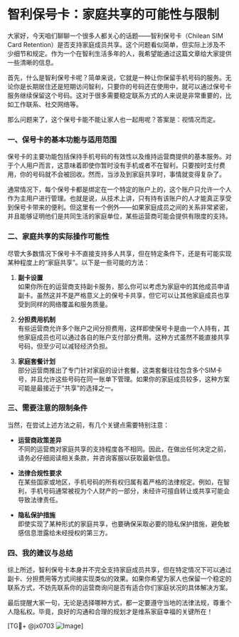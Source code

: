 # 智利保号卡：家庭共享的可能性与限制

大家好，今天咱们聊聊一个很多人都关心的话题——智利保号卡（Chilean SIM Card Retention）是否支持家庭成员共享。这个问题看似简单，但实际上涉及不少细节和规定。作为一个在智利生活多年的人，我希望能通过这篇文章给大家提供一些清晰的信息。

首先，什么是智利保号卡呢？简单来说，它就是一种让你保留手机号码的服务。无论你是长期居住还是短期访问智利，只要你的号码还在使用中，就可以通过保号卡服务继续保留这个号码。这对于很多需要稳定联系方式的人来说是非常重要的，比如工作联系、社交网络等。

那么问题来了，这个保号卡能不能让家人也一起用呢？答案是：视情况而定。

### 一、保号卡的基本功能与适用范围

保号卡的主要功能包括保持手机号码的有效性以及维持运营商提供的基本服务。对于个人用户而言，这意味着即使你暂时没有手机或者不在智利，只要按时支付费用，你的号码就不会被回收。然而，当涉及到家庭共享时，事情就变得复杂了。

通常情况下，每个保号卡都是绑定在一个特定的账户上的，这个账户只允许一个人作为主用户进行管理。也就是说，从技术上讲，只有持有该账户的人才能真正享受到保号卡带来的便利。但这里有一个例外——如果家庭成员之间的关系非常紧密，并且能够证明他们是共同生活的家庭单位，某些运营商可能会提供有限度的支持。

### 二、家庭共享的实际操作可能性

尽管大多数情况下保号卡不直接支持多人共享，但在特定条件下，还是有可能实现某种程度上的“家庭共享”。以下是一些可能的方法：

1. **副卡设置**  
   如果你所在的运营商支持副卡服务，那么你可以考虑为家庭中的其他成员申请副卡。虽然这并不是严格意义上的保号卡共享，但它可以让其他家庭成员也享受到同样的网络覆盖和服务质量。

2. **分担费用机制**  
   有些运营商允许多个账户之间分担费用，这样即使保号卡是由一个人持有，其他家庭成员也可以通过各自的账户支付部分费用。这种方式虽然不能直接共享号码，但至少可以减轻经济负担。

3. **家庭套餐计划**  
   部分运营商推出了专门针对家庭的设计套餐，这类套餐往往包含多个SIM卡号，并且允许这些号码在同一账单下管理。如果你的家庭成员较多，这种方案可能是最接近于“共享”的选择之一。

### 三、需要注意的限制条件

当然，在尝试上述方法之前，有几个关键点需要特别注意：

- **运营商政策差异**  
  不同的运营商对家庭共享的支持程度各不相同。因此，在做出任何决定之前，请务必仔细阅读相关条款，并咨询客服以获取最新信息。

- **法律合规性要求**  
  在某些国家或地区，手机号码的所有权归属有着严格的法律规定。例如，在智利，手机号码通常被视为个人财产的一部分，未经许可擅自转让或共享可能会导致法律责任。

- **隐私保护措施**  
  即使实现了某种形式的家庭共享，也要确保采取必要的隐私保护措施，避免敏感信息泄露给未经授权的第三方。

### 四、我的建议与总结

综上所述，智利保号卡本身并不完全支持家庭成员共享，但在特定情况下可以通过副卡、分担费用等方式间接实现类似的效果。如果你希望为家人也保留一个稳定的联系方式，不妨先联系你的运营商询问是否有适合你们家庭状况的具体解决方案。

最后提醒大家一句，无论是选择哪种方式，都一定要遵守当地的法律法规，尊重个人隐私权。毕竟，良好的沟通和合理的规划才是维系家庭幸福的关键所在！

[TG💪+ @jx0703 ![Image](https://github.com/user-attachments/assets/dbca1d08-cadb-493c-b0ec-ad6f7a83f270)]